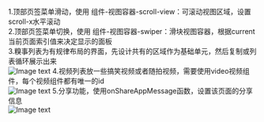1.顶部页签菜单滑动，使用 组件-视图容器-scroll-view：可滚动视图区域，设置scroll-x水平滚动<br>
2.顶部页签菜单切换，使用 组件-视图容器-swiper：滑块视图容器，根据current当前页面索引值来决定显示的面板<br>
3.糗事列表为有规律布局的界面，先设计共有的区域作为基础单元，然后复制或列表循环展示出来<br>
![Image text](https://github.com/liangpeiyi/weApp/blob/master/app-images/%E7%B3%97%E4%BA%8B%E7%99%BE%E7%A7%91-%E4%B8%93%E4%BA%AB%E5%88%97%E8%A1%A8.png?raw=true)
4.视频列表放一些搞笑视频或者随拍视频，需要使用video视频组件，每个视频组件都有唯一的id<br>
![Image text](https://github.com/liangpeiyi/weApp/blob/master/app-images/%E7%B3%97%E4%BA%8B%E7%99%BE%E7%A7%91-%E8%A7%86%E9%A2%91%E5%88%97%E8%A1%A8.png?raw=true)
5.分享功能，使用onShareAppMessage函数，设置该页面的分享信息<br>
![Image text](https://github.com/liangpeiyi/weApp/blob/master/app-images/%E7%B3%97%E4%BA%8B%E7%99%BE%E7%A7%91-%E8%BD%AC%E5%8F%91.png?raw=true)